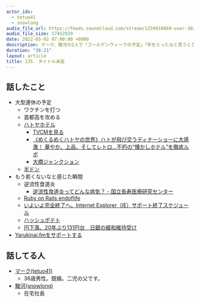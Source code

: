 ```yaml
---
actor_ids:
  - tetuo41
  - snowlong
audio_file_url: https://feeds.soundcloud.com/stream/1259910889-user-302747142-yarukinai-135-2022-05-02.mp3
audio_file_size: 17452929
date: 2022-05-02 07:00:00 +0900
description: マーク、駿河の2人で「ゴールデンウィークの予定」「年をとったなと思うとき」について話しました。
duration: "36:21"
layout: article
title: 135. タイトル未定
---
```


## 話したこと
- 大型連休の予定
  - ワクチンを打つ
  - 首都高を攻める
  - [ハトヤホテル](https://www.hatoyagroup.jp/)
    - [TVCMを見る](http://www.hatoyagroup.jp/group/cm/)
    - [《めくるめくハトヤの世界》ハトが飛び交うディナーショーに大感激！ 華やか、上品、そしてレトロ…不朽の“懐かしホテル”を徹底ルポ ](https://bunshun.jp/articles/-/49519)
    - [大橋ジャンクション](https://ja.wikipedia.org/wiki/%E5%A4%A7%E6%A9%8B%E3%82%B8%E3%83%A3%E3%83%B3%E3%82%AF%E3%82%B7%E3%83%A7%E3%83%B3)
  - [半ドン](https://ja.wikipedia.org/wiki/%E5%8D%8A%E3%83%89%E3%83%B3)
- もう若くないなと感じた瞬間
  - 逆流性食道炎
    - [逆流性食道炎ってどんな病気？ - 国立長寿医療研究センター](https://www.ncgg.go.jp/hospital/navi/06.html)
  - [Ruby on Rails endoflife](https://endoflife.date/rails)
  - [いよいよ完全終了へ。Internet Explorer（IE）サポート終了スケジュール](https://atmarkit.itmedia.co.jp/ait/articles/1503/11/news134.html)
  - [ハッシュポテト](https://www.mcdonalds.co.jp/products/5010/)
  - [円下落、20年ぶり131円台　日銀の緩和維持受け](https://www.nikkei.com/article/DGXZQOUB283NI0Y2A420C2000000/)
- [Yarukinai.fmをサポートする](https://note.com/tetuo41/circle)

## 話してる人
- [マーク(tetuo41)](https://twitter.com/tetuo41)
  - 36歳男性。既婚。二児の父です。
- [駿河(snowlong)](https://twitter.com/_snowlong)
  - 在宅社長
